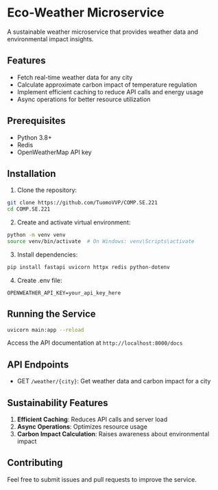 # Eco-Weather Microservice

A sustainable weather microservice that provides weather data and environmental impact insights.

## Features

- Fetch real-time weather data for any city
- Calculate approximate carbon impact of temperature regulation
- Implement efficient caching to reduce API calls and energy usage
- Async operations for better resource utilization

## Prerequisites

- Python 3.8+
- Redis
- OpenWeatherMap API key

## Installation

1. Clone the repository:
```bash
git clone https://github.com/TuomoVVP/COMP.SE.221
cd COMP.SE.221
```

2. Create and activate virtual environment:
```bash
python -m venv venv
source venv/bin/activate  # On Windows: venv\Scripts\activate
```

3. Install dependencies:
```bash
pip install fastapi uvicorn httpx redis python-dotenv
```

4. Create .env file:
```
OPENWEATHER_API_KEY=your_api_key_here
```

## Running the Service

```bash
uvicorn main:app --reload
```

Access the API documentation at `http://localhost:8000/docs`

## API Endpoints

- GET `/weather/{city}`: Get weather data and carbon impact for a city

## Sustainability Features

1. **Efficient Caching**: Reduces API calls and server load
2. **Async Operations**: Optimizes resource usage
3. **Carbon Impact Calculation**: Raises awareness about environmental impact

## Contributing

Feel free to submit issues and pull requests to improve the service.

